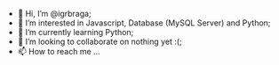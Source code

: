 - 👋 Hi, I’m @igrbraga;
- 👀 I’m interested in Javascript, Database (MySQL Server) and Python;
- 🌱 I’m currently learning Python;
- 💞️ I’m looking to collaborate on nothing yet :(;
- 📫 How to reach me ...

<!---
igrbraga/igrbraga is a ✨ special ✨ repository because its `README.md` (this file) appears on your GitHub profile.
You can click the Preview link to take a look at your changes.
--->
